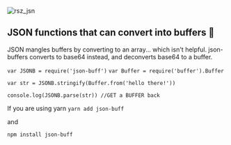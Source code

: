 
![rsz_jsn](https://user-images.githubusercontent.com/33973828/74006359-4ac67780-4930-11ea-9f61-0314a57bb51e.png?style=centerme)
## JSON functions that can convert into buffers 🎉


JSON mangles buffers by converting to an array... which isn't helpful. json-buffers converts to base64 instead, and deconverts base64 to a buffer.

` var JSONB = require('json-buff') `
` var Buffer = require('buffer').Buffer `

` var str = JSONB.stringify(Buffer.from('hello there!')) `

` console.log(JSONB.parse(str)) //GET a BUFFER back `
 

If you are using yarn
` yarn add json-buff `

and 

` npm install json-buff `